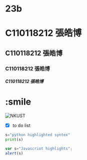 # 23b
# C110118212 張皓博
## C110118212 張皓博
### C110118212 張皓博
##### C110118212 張皓博
# :smile
![NKUST](nkust.png"NKUST")
- [x] to do list
```python
s="python highlighted syntex"
print(s)
```
```js
var s="Javascriot highlights";
alert(s)
```
